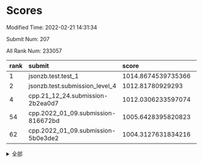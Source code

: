 # Scores

Modified Time: 2022-02-21 14:31:34

Submit Num: 207

All Rank Num: 233057

| rank |               submit               |       score        |       sigma        | pk_num |
| :--- | :--------------------------------- | :----------------- | :----------------- | :----- |
| 1    | jsonzb.test.test_1                 | 1014.8674539735366 | 0.8083043186248825 | 4504   |
| 2    | jsonzb.test.submission_level_4     | 1012.81780929293   | 0.8078479236966842 | 4503   |
| 4    | cpp.21_12_24.submission-2b2ea0d7   | 1012.0306233597074 | 0.7930943256426675 | 4507   |
| 54   | cpp.2022_01_09.submission-816672bd | 1005.6428395820823 | 0.7210394505290468 | 4495   |
| 62   | cpp.2022_01_09.submission-5b0e3de2 | 1004.3127631834216 | 0.7130553638929507 | 4502   |


<details>
<summary>全部</summary>

| rank |                 submit                 |       score        |       sigma        | pk_num |
| :--- | :------------------------------------- | :----------------- | :----------------- | :----- |
| 1    | jsonzb.test.test_1                     | 1014.8674539735366 | 0.8083043186248825 | 4504   |
| 2    | jsonzb.test.submission_level_4         | 1012.81780929293   | 0.8078479236966842 | 4503   |
| 3    | gobigger.level_3.submission_level_3_11 | 1012.0756270246505 | 0.8221069108527217 | 4506   |
| 4    | cpp.21_12_24.submission-2b2ea0d7       | 1012.0306233597074 | 0.7930943256426675 | 4507   |
| 5    | gobigger.level_3.submission_level_3_31 | 1011.7285614578146 | 0.7997943913971862 | 4505   |
| 6    | gobigger.level_3.submission_level_3_12 | 1011.2505914254344 | 0.7590282225133594 | 4503   |
| 7    | gobigger.level_3.submission_level_3_29 | 1011.1754895823088 | 0.8001735937714368 | 4511   |
| 8    | gobigger.level_3.submission_level_3_41 | 1011.0354043220818 | 0.778295008193403  | 4500   |
| 9    | gobigger.level_3.submission_level_3_37 | 1010.7602236786763 | 0.7594176941926278 | 4500   |
| 10   | gobigger.level_3.submission_level_3_43 | 1010.62253851338   | 0.7565171452615945 | 4502   |
| 11   | gobigger.level_3.submission_level_3_48 | 1010.6099646002366 | 0.7613785090873176 | 4501   |
| 12   | gobigger.level_3.submission_level_3_33 | 1010.5707918564609 | 0.7807443174040111 | 4508   |
| 13   | gobigger.level_3.submission_level_3_17 | 1010.486932487421  | 0.7562010455151755 | 4504   |
| 14   | gobigger.level_3.submission_level_3_45 | 1010.4343859415576 | 0.7461190020190532 | 4507   |
| 15   | gobigger.level_3.submission_level_3_8  | 1010.3251399316148 | 0.7563626370946002 | 4501   |
| 16   | gobigger.level_3.submission_level_3_2  | 1010.3175247748082 | 0.7750958421517    | 4502   |
| 17   | gobigger.level_3.submission_level_3_20 | 1010.2659890917386 | 0.7594079633416579 | 4507   |
| 18   | gobigger.level_3.submission_level_3_21 | 1010.1648034240227 | 0.753221607337753  | 4498   |
| 19   | gobigger.level_3.submission_level_3_5  | 1010.141629609336  | 0.7545551871401013 | 4508   |
| 20   | gobigger.level_3.submission_level_3_46 | 1010.073021121873  | 0.7595239968959293 | 4504   |
| 21   | gobigger.level_3.submission_level_3_14 | 1010.0582992838724 | 0.7917162698176006 | 4507   |
| 22   | gobigger.level_3.submission_level_3_49 | 1009.9931046867742 | 0.7635805103946646 | 4505   |
| 23   | gobigger.level_3.submission_level_3_34 | 1009.9220318589187 | 0.7500180138327784 | 4499   |
| 24   | gobigger.level_3.submission_level_3_16 | 1009.8934532420985 | 0.7571447190466807 | 4500   |
| 25   | gobigger.level_3.submission_level_3_7  | 1009.8422981516114 | 0.7618815226189581 | 4504   |
| 26   | gobigger.level_3.submission_level_3_47 | 1009.8413616199986 | 0.7611812948357285 | 4504   |
| 27   | gobigger.level_3.submission_level_3_38 | 1009.8397611025273 | 0.7494452850836022 | 4510   |
| 28   | gobigger.level_3.submission_level_3_40 | 1009.8334379090129 | 0.7359061395817917 | 4503   |
| 29   | gobigger.level_3.submission_level_3_35 | 1009.8183537646297 | 0.7678902700090885 | 4504   |
| 30   | gobigger.level_3.submission_level_3_26 | 1009.8062795365289 | 0.7455359155571795 | 4506   |
| 31   | gobigger.level_3.submission_level_3_42 | 1009.7785290459234 | 0.7490289275157196 | 4497   |
| 32   | gobigger.level_3.submission_level_3_24 | 1009.753568203608  | 0.7549772306265068 | 4501   |
| 33   | gobigger.level_3.submission_level_3_0  | 1009.7259900557348 | 0.7595405717899659 | 4500   |
| 34   | gobigger.level_3.submission_level_3_27 | 1009.6760684685366 | 0.7556525632845947 | 4504   |
| 35   | gobigger.level_3.submission_level_3_9  | 1009.5773724255312 | 0.758303368129071  | 4508   |
| 36   | gobigger.level_3.submission_level_3_3  | 1009.5726594777176 | 0.748543434786745  | 4497   |
| 37   | gobigger.level_3.submission_level_3_28 | 1009.5683566459148 | 0.7656881536176529 | 4505   |
| 38   | gobigger.level_3.submission_level_3_36 | 1009.5581370991537 | 0.7432012578493591 | 4503   |
| 39   | gobigger.level_3.submission_level_3_10 | 1009.5579996315479 | 0.7520219295345344 | 4505   |
| 40   | gobigger.level_3.submission_level_3_30 | 1009.5465898294805 | 0.744902828724925  | 4499   |
| 41   | gobigger.level_3.submission_level_3_6  | 1009.4650727790689 | 0.7492225116700957 | 4499   |
| 42   | gobigger.level_3.submission_level_3_22 | 1009.4179265136104 | 0.7512163816475615 | 4502   |
| 43   | gobigger.level_3.submission_level_3_19 | 1009.410348531641  | 0.7523354996239268 | 4507   |
| 44   | gobigger.level_3.submission_level_3_25 | 1009.3247835597556 | 0.7331990066605388 | 4504   |
| 45   | gobigger.level_3.submission_level_3_23 | 1009.2745856903233 | 0.7459259911658132 | 4502   |
| 46   | gobigger.level_3.submission_level_3_18 | 1009.2109632045286 | 0.741218008562808  | 4505   |
| 47   | gobigger.level_3.submission_level_3_1  | 1008.961823267836  | 0.7661710086893181 | 4506   |
| 48   | gobigger.level_3.submission_level_3_39 | 1008.8269166879651 | 0.7583959336221047 | 4502   |
| 49   | gobigger.level_3.submission_level_3_44 | 1008.8052919547819 | 0.7590328944578212 | 4507   |
| 50   | gobigger.level_3.submission_level_3_4  | 1008.5205843131326 | 0.7625225012093179 | 4505   |
| 51   | gobigger.level_3.submission_level_3_32 | 1008.5146404871662 | 0.7477362687643092 | 4509   |
| 52   | gobigger.level_3.submission_level_3_15 | 1008.4939804434738 | 0.7527177358719542 | 4499   |
| 53   | gobigger.level_3.submission_level_3_13 | 1008.3023892547336 | 0.7482133536836356 | 4509   |
| 54   | cpp.2022_01_09.submission-816672bd     | 1005.6428395820823 | 0.7210394505290468 | 4495   |
| 55   | gobigger.level_1.submission_level_1_13 | 1005.449111237889  | 0.7204016577927338 | 4504   |
| 56   | gobigger.level_1.submission_level_1_1  | 1005.1090793558657 | 0.7182464009707272 | 4505   |
| 57   | gobigger.level_1.submission_level_1_30 | 1004.8765850242785 | 0.7382710281714887 | 4506   |
| 58   | gobigger.level_1.submission_level_1_6  | 1004.6920607818082 | 0.7138887320210427 | 4505   |
| 59   | gobigger.level_1.submission_level_1_4  | 1004.6765925713463 | 0.7182935644336197 | 4501   |
| 60   | gobigger.level_1.submission_level_1_45 | 1004.500321385136  | 0.7213738701262309 | 4502   |
| 61   | gobigger.level_1.submission_level_1_3  | 1004.3186263129    | 0.7326000363772855 | 4500   |
| 62   | cpp.2022_01_09.submission-5b0e3de2     | 1004.3127631834216 | 0.7130553638929507 | 4502   |
| 63   | gobigger.level_1.submission_level_1_0  | 1004.2851642624508 | 0.7186671612490977 | 4506   |
| 64   | gobigger.level_1.submission_level_1_16 | 1004.1359266602037 | 0.7292150858189775 | 4502   |
| 65   | gobigger.level_1.submission_level_1_32 | 1003.8828222623683 | 0.7098568575483711 | 4504   |
| 66   | gobigger.level_1.submission_level_1_5  | 1003.8651358325984 | 0.7152997314849886 | 4503   |
| 67   | gobigger.level_1.submission_level_1_18 | 1003.7665945283826 | 0.7231711652390419 | 4499   |
| 68   | gobigger.level_1.submission_level_1_22 | 1003.7205927663293 | 0.7103493683053457 | 4504   |
| 69   | gobigger.level_1.submission_level_1_41 | 1003.7086521747306 | 0.7280408700903752 | 4507   |
| 70   | gobigger.level_1.submission_level_1_40 | 1003.703797698066  | 0.7147696190087426 | 4503   |
| 71   | gobigger.level_1.submission_level_1_24 | 1003.6758565831449 | 0.712648185359955  | 4507   |
| 72   | gobigger.level_1.submission_level_1_8  | 1003.627276407919  | 0.7256550787320099 | 4506   |
| 73   | gobigger.level_1.submission_level_1_35 | 1003.5413376856642 | 0.7068192931646284 | 4501   |
| 74   | gobigger.level_1.submission_level_1_29 | 1003.539674798664  | 0.7142883379157977 | 4503   |
| 75   | gobigger.level_1.submission_level_1_27 | 1003.5345621887968 | 0.7214187557468349 | 4505   |
| 76   | gobigger.level_1.submission_level_1_23 | 1003.443265269713  | 0.719259751004694  | 4506   |
| 77   | gobigger.level_1.submission_level_1_10 | 1003.4071731507038 | 0.7256331310201174 | 4502   |
| 78   | gobigger.level_1.submission_level_1_31 | 1003.3601072808437 | 0.7234050349206156 | 4503   |
| 79   | gobigger.level_1.submission_level_1_43 | 1003.3013791286232 | 0.7004753525194805 | 4503   |
| 80   | gobigger.level_1.submission_level_1_12 | 1003.2987321874429 | 0.7100167841335132 | 4502   |
| 81   | gobigger.level_1.submission_level_1_36 | 1003.2773033300358 | 0.7106770758174712 | 4507   |
| 82   | gobigger.level_1.submission_level_1_37 | 1003.2649976688164 | 0.7187669772470217 | 4506   |
| 83   | gobigger.level_1.submission_level_1_11 | 1003.2566921776067 | 0.7218990761608605 | 4503   |
| 84   | gobigger.level_1.submission_level_1_17 | 1003.2420196402135 | 0.7145174502478553 | 4507   |
| 85   | gobigger.level_1.submission_level_1_28 | 1003.2191622030304 | 0.725789738406441  | 4502   |
| 86   | gobigger.level_1.submission_level_1_47 | 1003.1971389264046 | 0.7133801221832294 | 4503   |
| 87   | gobigger.level_1.submission_level_1_26 | 1003.1832702922244 | 0.7083138400848946 | 4502   |
| 88   | gobigger.level_1.submission_level_1_9  | 1003.115184169506  | 0.7175849998335347 | 4498   |
| 89   | gobigger.level_1.submission_level_1_48 | 1003.0833541896864 | 0.7150051221208649 | 4501   |
| 90   | gobigger.level_1.submission_level_1_14 | 1003.0049484589172 | 0.7154641475474213 | 4503   |
| 91   | gobigger.level_1.submission_level_1_38 | 1002.9767136067187 | 0.7136425781287709 | 4499   |
| 92   | gobigger.level_1.submission_level_1_15 | 1002.9135014103515 | 0.7145503600389447 | 4509   |
| 93   | gobigger.level_1.submission_level_1_49 | 1002.877605572384  | 0.7228894945262178 | 4503   |
| 94   | gobigger.level_1.submission_level_1_33 | 1002.8398170303425 | 0.6976816708739835 | 4502   |
| 95   | gobigger.level_1.submission_level_1_34 | 1002.6127373684242 | 0.717125439486225  | 4504   |
| 96   | gobigger.level_1.submission_level_1_2  | 1002.5641870786845 | 0.7299455724335373 | 4504   |
| 97   | gobigger.level_1.submission_level_1_44 | 1002.543674466453  | 0.7113027335674149 | 4503   |
| 98   | gobigger.level_1.submission_level_1_7  | 1002.3981426880339 | 0.7166369160224805 | 4500   |
| 99   | gobigger.level_1.submission_level_1_42 | 1002.2895158373484 | 0.7145373999021529 | 4505   |
| 100  | gobigger.level_1.submission_level_1_21 | 1002.1816370603165 | 0.7070531185974385 | 4508   |
| 101  | gobigger.level_1.submission_level_1_46 | 1002.1178299237506 | 0.7074345941556912 | 4504   |
| 102  | gobigger.level_1.submission_level_1_20 | 1002.0744905333003 | 0.7096018810244106 | 4500   |
| 103  | gobigger.level_1.submission_level_1_39 | 1002.0265335711331 | 0.7114738745709435 | 4502   |
| 104  | gobigger.level_1.submission_level_1_19 | 1001.9959078375821 | 0.7129278562181933 | 4506   |
| 105  | gobigger.level_1.submission_level_1_25 | 1001.7931116456564 | 0.7124154099720446 | 4506   |
| 106  | gobigger.random.submission_random_19   | 997.362125489092   | 0.7085883731403875 | 4502   |
| 107  | gobigger.random.submission_random_32   | 997.3133155744196  | 0.7086650350864184 | 4501   |
| 108  | gobigger.random.submission_random_18   | 996.6482334950281  | 0.7074410046013123 | 4508   |
| 109  | gobigger.random.submission_random_47   | 996.6130485617946  | 0.7104672037130608 | 4504   |
| 110  | gobigger.random.submission_random_1    | 996.5998449431828  | 0.6984868987643251 | 4500   |
| 111  | gobigger.random.submission_random_24   | 996.5714247276693  | 0.7084056644223377 | 4502   |
| 112  | gobigger.random.submission_random_12   | 996.5562264434133  | 0.6995268399470969 | 4500   |
| 113  | gobigger.random.submission_random_17   | 996.471222126186   | 0.7091973032249453 | 4505   |
| 114  | gobigger.random.submission_random_36   | 996.4564725693508  | 0.6922893296522628 | 4504   |
| 115  | gobigger.random.submission_random_11   | 996.3951084988103  | 0.7037285866347437 | 4506   |
| 116  | gobigger.random.submission_random_13   | 996.3874091716152  | 0.7078226337137838 | 4505   |
| 117  | gobigger.random.submission_random_7    | 996.3405227881077  | 0.7017086140870913 | 4506   |
| 118  | gobigger.random.submission_random_5    | 996.325802858127   | 0.7175697663805995 | 4505   |
| 119  | gobigger.random.submission_random_41   | 996.297624150201   | 0.7130425115601876 | 4498   |
| 120  | gobigger.random.submission_random_30   | 996.274000261035   | 0.7065683062199537 | 4503   |
| 121  | gobigger.random.submission_random_15   | 996.2675838533212  | 0.7081724184385084 | 4506   |
| 122  | gobigger.random.submission_random_31   | 996.2665859329354  | 0.710904103157488  | 4504   |
| 123  | gobigger.random.submission_random_43   | 996.2375201062282  | 0.7134279560412096 | 4501   |
| 124  | gobigger.random.submission_random_27   | 996.204411647995   | 0.704919462721387  | 4504   |
| 125  | gobigger.random.submission_random_4    | 996.1529887690873  | 0.7253613283569597 | 4506   |
| 126  | gobigger.random.submission_random_38   | 996.1148060032685  | 0.7181247029813731 | 4505   |
| 127  | gobigger.random.submission_random_25   | 996.113873324588   | 0.7134487476793386 | 4504   |
| 128  | gobigger.random.submission_random_10   | 996.1014250868997  | 0.7139130369765629 | 4503   |
| 129  | gobigger.random.submission_random_29   | 996.0956238341465  | 0.7290569761615971 | 4504   |
| 130  | gobigger.random.submission_random_22   | 996.034179358639   | 0.711558523131197  | 4505   |
| 131  | gobigger.random.submission_random_40   | 995.9341524309339  | 0.7179230120096597 | 4509   |
| 132  | gobigger.random.submission_random_48   | 995.7841238404353  | 0.7110815443366245 | 4499   |
| 133  | gobigger.random.submission_random_35   | 995.7251774208494  | 0.7184103994480939 | 4502   |
| 134  | gobigger.random.submission_random_44   | 995.7133510734491  | 0.7084012192174869 | 4504   |
| 135  | gobigger.random.submission_random_26   | 995.6703942886247  | 0.7036294930924629 | 4506   |
| 136  | gobigger.random.submission_random_21   | 995.6650818189589  | 0.7080209319242952 | 4504   |
| 137  | gobigger.random.submission_random_46   | 995.6450213691558  | 0.7081531036535583 | 4504   |
| 138  | gobigger.random.submission_random_42   | 995.5892028459552  | 0.7122929090673389 | 4502   |
| 139  | gobigger.random.submission_random_28   | 995.5641456990954  | 0.7271538145396083 | 4504   |
| 140  | gobigger.random.submission_random_33   | 995.4417586440373  | 0.7236676752480082 | 4505   |
| 141  | gobigger.random.submission_random_45   | 995.3889620467255  | 0.7148522318532208 | 4502   |
| 142  | gobigger.random.submission_random_6    | 995.3253547675426  | 0.7172775419396324 | 4506   |
| 143  | gobigger.random.submission_random_3    | 995.2672640402727  | 0.7145413634302653 | 4505   |
| 144  | gobigger.random.submission_random_23   | 995.2458243058167  | 0.7083764016024223 | 4501   |
| 145  | gobigger.random.submission_random_2    | 995.1839604714612  | 0.7044576754245249 | 4502   |
| 146  | gobigger.random.submission_random_8    | 995.1608287945768  | 0.7039430711059379 | 4501   |
| 147  | gobigger.random.submission_random_16   | 995.1299472443203  | 0.731704625102827  | 4507   |
| 148  | gobigger.random.submission_random_39   | 995.06502824747    | 0.7153369153590533 | 4500   |
| 149  | gobigger.random.submission_random_0    | 994.9885871295173  | 0.7073971335930564 | 4503   |
| 150  | gobigger.random.submission_random_49   | 994.9128001965332  | 0.727342393504757  | 4506   |
| 151  | gobigger.random.submission_random_20   | 994.827539759035   | 0.7101207682121681 | 4502   |
| 152  | gobigger.random.submission_random_34   | 994.7728192664641  | 0.7133943770061302 | 4500   |
| 153  | gobigger.random.submission_random_37   | 994.6791521061583  | 0.7182503534039243 | 4507   |
| 154  | gobigger.random.submission_random_9    | 994.6146882532494  | 0.7485221735706216 | 4506   |
| 155  | gobigger.random.submission_random_14   | 994.3058210131118  | 0.7153114347839624 | 4501   |
| 156  | gobigger.level_2.submission_level_2_3  | 994.1524432987902  | 0.7249087473711071 | 4502   |
| 157  | gobigger.level_2.submission_level_2_49 | 993.970825234844   | 0.7298385432693226 | 4507   |
| 158  | gobigger.level_2.submission_level_2_18 | 993.4753234532127  | 0.730221684309413  | 4498   |
| 159  | gobigger.level_2.submission_level_2_40 | 993.3708759183538  | 0.7242722070525301 | 4504   |
| 160  | gobigger.level_2.submission_level_2_47 | 993.3437692728314  | 0.7395181800393551 | 4501   |
| 161  | gobigger.level_2.submission_level_2_31 | 993.1852081077836  | 0.7249436246102007 | 4505   |
| 162  | gobigger.level_2.submission_level_2_29 | 993.1617870731277  | 0.7349614594450938 | 4501   |
| 163  | gobigger.level_2.submission_level_2_44 | 993.0223700936358  | 0.7322804987379365 | 4503   |
| 164  | gobigger.level_2.submission_level_2_12 | 992.9083546192745  | 0.7388002903918575 | 4509   |
| 165  | gobigger.level_2.submission_level_2_0  | 992.8296783188762  | 0.7288075016291339 | 4506   |
| 166  | gobigger.level_2.submission_level_2_13 | 992.7937666004221  | 0.7409149450417924 | 4502   |
| 167  | gobigger.level_2.submission_level_2_7  | 992.7503261542266  | 0.7338856834242924 | 4504   |
| 168  | gobigger.level_2.submission_level_2_30 | 992.6544682003876  | 0.7316045467477595 | 4500   |
| 169  | gobigger.level_2.submission_level_2_17 | 992.6336001193469  | 0.7243385667795774 | 4503   |
| 170  | gobigger.level_2.submission_level_2_10 | 992.6173230614677  | 0.7399796661106351 | 4500   |
| 171  | gobigger.level_2.submission_level_2_42 | 992.6078684019747  | 0.7326980264542264 | 4508   |
| 172  | gobigger.level_2.submission_level_2_11 | 992.5524402724254  | 0.7532439173469987 | 4498   |
| 173  | gobigger.level_2.submission_level_2_36 | 992.5334329416222  | 0.7439200564765743 | 4505   |
| 174  | gobigger.level_2.submission_level_2_41 | 992.527782914366   | 0.7353634258547529 | 4504   |
| 175  | gobigger.level_2.submission_level_2_9  | 992.4690635958696  | 0.7384391888240948 | 4508   |
| 176  | gobigger.level_2.submission_level_2_45 | 992.4199502115309  | 0.7412656754643114 | 4504   |
| 177  | gobigger.level_2.submission_level_2_15 | 992.3598534297575  | 0.7363561869474535 | 4504   |
| 178  | gobigger.level_2.submission_level_2_48 | 992.2308372987478  | 0.7637530768269981 | 4503   |
| 179  | gobigger.level_2.submission_level_2_6  | 992.2080534094083  | 0.7307269384587471 | 4507   |
| 180  | gobigger.level_2.submission_level_2_5  | 992.1112894656203  | 0.7323675952503982 | 4508   |
| 181  | gobigger.level_2.submission_level_2_38 | 992.091125346069   | 0.7285514067813138 | 4510   |
| 182  | gobigger.level_2.submission_level_2_1  | 992.0492372416838  | 0.7394683816392407 | 4504   |
| 183  | gobigger.level_2.submission_level_2_16 | 992.0371229484335  | 0.7285487243393349 | 4502   |
| 184  | gobigger.level_2.submission_level_2_19 | 992.0104380237063  | 0.7595601782145963 | 4501   |
| 185  | gobigger.level_2.submission_level_2_26 | 991.9919787963554  | 0.7561354149402767 | 4501   |
| 186  | gobigger.level_2.submission_level_2_8  | 991.9599796353808  | 0.7631455232264688 | 4504   |
| 187  | gobigger.level_2.submission_level_2_24 | 991.9001104859552  | 0.7744075952388522 | 4501   |
| 188  | gobigger.level_2.submission_level_2_34 | 991.838471579379   | 0.7494091436645715 | 4507   |
| 189  | gobigger.level_2.submission_level_2_46 | 991.7977517006796  | 0.7515566961581434 | 4506   |
| 190  | gobigger.level_2.submission_level_2_4  | 991.7889024896306  | 0.7413032686376153 | 4495   |
| 191  | gobigger.level_2.submission_level_2_35 | 991.7787511286442  | 0.7549788401963373 | 4512   |
| 192  | gobigger.level_2.submission_level_2_25 | 991.672329259027   | 0.7574922151300879 | 4499   |
| 193  | gobigger.level_2.submission_level_2_22 | 991.6192752642842  | 0.7520021104961542 | 4507   |
| 194  | gobigger.level_2.submission_level_2_21 | 991.4669636356821  | 0.7531998440061511 | 4508   |
| 195  | gobigger.level_2.submission_level_2_37 | 991.4023475808569  | 0.7336764912319667 | 4504   |
| 196  | gobigger.level_2.submission_level_2_32 | 991.3319811689934  | 0.745051463220001  | 4498   |
| 197  | gobigger.level_2.submission_level_2_14 | 991.2704685631659  | 0.7486875695284524 | 4497   |
| 198  | gobigger.level_2.submission_level_2_39 | 991.2457855398209  | 0.7559521830957364 | 4503   |
| 199  | gobigger.level_2.submission_level_2_28 | 991.1766242594834  | 0.7652832554104453 | 4501   |
| 200  | gobigger.level_2.submission_level_2_2  | 991.1136220827459  | 0.7494100821735886 | 4500   |
| 201  | gobigger.level_2.submission_level_2_33 | 991.0256054249385  | 0.7885688583490535 | 4502   |
| 202  | gobigger.level_2.submission_level_2_20 | 991.0200385517759  | 0.7730065577138032 | 4507   |
| 203  | gobigger.level_2.submission_level_2_23 | 990.9921122688035  | 0.7503702479964656 | 4506   |
| 204  | gobigger.level_2.submission_level_2_27 | 990.908056437852   | 0.7812166257863106 | 4501   |
| 205  | gobigger.level_2.submission_level_2_43 | 990.8394659203263  | 0.7657774667014822 | 4502   |
| 206  | gobigger.none.submission_none_0        | 980.0603287046098  | 1.1874962400933695 | 4505   |
| 207  | gobigger.none.submission_none_1        | 977.0038349618118  | 1.3253594168244087 | 4504   |

</details>
